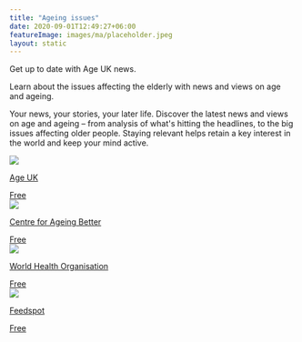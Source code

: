 ```yaml
---
title: "Ageing issues"
date: 2020-09-01T12:49:27+06:00
featureImage: images/ma/placeholder.jpeg
layout: static
---
```


Get up to date with Age UK news.

Learn about the issues affecting the elderly with news and views on age and ageing.

Your news, your stories, your later life. Discover the latest news and views on age and ageing – from analysis of what's hitting the headlines, to the big issues affecting older people. Staying relevant helps retain a key interest in the world and keep your mind active.

<a class="ma-link" href="https://www.ageuk.org.uk/discover/"><div class="ma-card ma-card-Learning"><div class="ma-icon"><img src ="/images/icon-check.png"/></div><div class="ma-name"><p>Age UK</p></div><div class="ma-paid-text"><span>Free</span></div></div></a><a class="ma-link" href="https://ageing-better.org.uk/"><div class="ma-card ma-card-Learning"><div class="ma-icon"><img src ="/images/icon-check.png"/></div><div class="ma-name"><p>Centre for Ageing Better</p></div><div class="ma-paid-text"><span>Free</span></div></div></a><a class="ma-link" href="https://www.who.int/news-room/fact-sheets/detail/ageing-and-health"><div class="ma-card ma-card-Learning"><div class="ma-icon"><img src ="/images/icon-check.png"/></div><div class="ma-name"><p>World Health Organisation</p></div><div class="ma-paid-text"><span>Free</span></div></div></a><a class="ma-link" href="https://blog.feedspot.com/aging_magazines/"><div class="ma-card ma-card-Learning"><div class="ma-icon"><img src ="/images/icon-check.png"/></div><div class="ma-name"><p>Feedspot</p></div><div class="ma-paid-text"><span>Free</span></div></div></a>  

<br/><br/>






